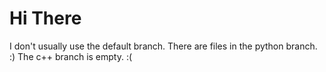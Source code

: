 # Hi There
I don't usually use the default branch.
There are files in the python branch. :)
The c++ branch is empty. :(
